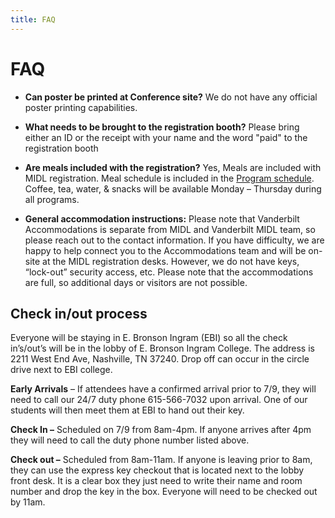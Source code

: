 ```yaml
---
title: FAQ
---
```


# FAQ

* **Can poster be printed at Conference site?**
We do not have any official poster printing capabilities.

* **What needs to be brought to the registration booth?**
Please bring either an ID or the receipt with your name and the word "paid" to the registration booth

* **Are meals included with the registration?**
Yes, Meals are included with MIDL registration. Meal schedule is included in the [Program schedule](/dates.html). Coffee, tea, water, & snacks will be available Monday – Thursday during all programs.

* **General accommodation instructions:**
Please note that Vanderbilt Accommodations is separate from MIDL and Vanderbilt MIDL team, so please reach out to the contact information. If you have difficulty, we are happy to help connect you to the Accommodations team and will be on-site at the MIDL registration desks. However, we do not have keys, “lock-out” security access, etc. Please note that the accommodations are full, so additional days or visitors are not possible. 

 
## Check in/out process

Everyone will be staying in E. Bronson Ingram (EBI) so all the check in’s/out’s will be in the lobby of E. Bronson Ingram College. The address is 2211 West End Ave, Nashville, TN 37240. Drop off can occur in the circle drive next to EBI college.

**Early Arrivals** – If attendees have a confirmed arrival prior to 7/9, they will need to call our 24/7 duty phone 615-566-7032 upon arrival. One of our students will then meet them at EBI to hand out their key.

**Check In –** Scheduled on 7/9 from 8am-4pm. If anyone arrives after 4pm they will need to call the duty phone number listed above.

**Check out –** Scheduled from 8am-11am. If anyone is leaving prior to 8am, they can use the express key checkout that is located next to the lobby front desk. It is a clear box they just need to write their name and room number and drop the key in the box. Everyone will need to be checked out by 11am.
